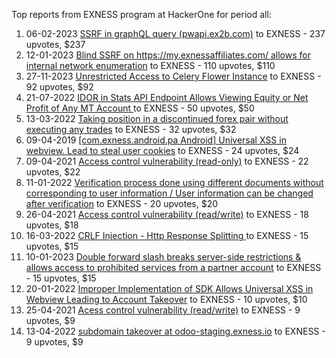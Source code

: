 Top reports from EXNESS program at HackerOne for period all:

1. 06-02-2023 [SSRF in graphQL query (pwapi.ex2b.com)](https://hackerone.com/reports/1864188) to EXNESS - 237 upvotes, $237
2. 12-01-2023 [Blind SSRF on https://my.exnessaffiliates.com/ allows for internal network enumeration](https://hackerone.com/reports/1832494) to EXNESS - 110 upvotes, $110
3. 27-11-2023 [Unrestricted Access to Celery Flower Instance](https://hackerone.com/reports/2264960) to EXNESS - 92 upvotes, $92
4. 21-07-2022 [IDOR in Stats API Endpoint Allows Viewing Equity or Net Profit of Any MT Account ](https://hackerone.com/reports/1644436) to EXNESS - 50 upvotes, $50
5. 13-03-2022 [Taking position in a discontinued forex pair without executing any trades](https://hackerone.com/reports/1509211) to EXNESS - 32 upvotes, $32
6. 09-04-2019 [[com.exness.android.pa Android] Universal XSS in webview. Lead to steal user cookies](https://hackerone.com/reports/532836) to EXNESS - 24 upvotes, $24
7. 09-04-2021 [Access control vulnerability (read-only)](https://hackerone.com/reports/1159367) to EXNESS - 22 upvotes, $22
8. 11-01-2022 [Verification process done using different documents without corresponding to user information / User information can be changed after verification](https://hackerone.com/reports/1446107) to EXNESS - 20 upvotes, $20
9. 26-04-2021 [Access control vulnerability (read/write)](https://hackerone.com/reports/1174734) to EXNESS - 18 upvotes, $18
10. 16-03-2022 [CRLF Injection - Http Response Splitting ](https://hackerone.com/reports/1514359) to EXNESS - 15 upvotes, $15
11. 10-01-2023 [Double forward slash breaks server-side restrictions & allows access to prohibited services from a partner account](https://hackerone.com/reports/1829170) to EXNESS - 15 upvotes, $15
12. 20-01-2022 [Improper Implementation of SDK Allows Universal XSS in Webview Leading to Account Takeover](https://hackerone.com/reports/1455987) to EXNESS - 10 upvotes, $10
13. 25-04-2021 [Acess control vulnerability (read/write)](https://hackerone.com/reports/1174387) to EXNESS - 9 upvotes, $9
14. 13-04-2022 [subdomain takeover at odoo-staging.exness.io](https://hackerone.com/reports/1540252) to EXNESS - 9 upvotes, $9
